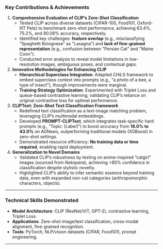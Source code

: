 ### **Key Contributions & Achievements**

1. **Comprehensive Evaluation of CLIP’s Zero-Shot Classification**
    - Tested CLIP across diverse datasets (CIFAR-100, Food101, Oxford-IIIT Pets) to benchmark zero-shot performance, achieving 63.4%, 75.2%, and 80.08% accuracy, respectively.
    - Identified key challenges: **feature overlap** (e.g., misclassifying "Spaghetti Bolognese" as "Lasagna") and **lack of fine-grained representation** (e.g., confusion between "Persian Cat" and "Maine Coon").
    - Conducted error analysis to reveal model limitations in low-resolution images, ambiguous poses, and contextual gaps.
2. **Innovative Methodologies for Enhancing CLIP**
    - **Hierarchical Superclass Integration**: Adapted CHiLS framework to embed superclass context into prompts (e.g., “a photo of a bee, a type of insect”), though improvements were marginal.
    - **Training Strategy Optimization**: Experimented with Triplet Loss and queue-based contrastive learning, validating CLIP’s reliance on original contrastive loss for optimal performance.
3. **CLIPText: Zero-Shot Text Classification Framework**
    - Redefined text classification as a text-image matching problem, leveraging CLIP’s multimodal embeddings.
    - Developed **PROMPT-CLIPText**, which integrates task-specific hard prompts (e.g., “Topic: [Label]”) to boost accuracy from **18.0% to 43.0%** on AGNews, outperforming traditional models (XGBoost) in zero-shot settings.
    - Demonstrated resource efficiency: **No training data or time required**, enabling rapid deployment.
4. **Generalization to Novel Domains**
    - Validated CLIP’s robustness by testing on anime-inspired “catgirl” images (sourced from *Nekopara*), achieving >85% confidence in classification despite stylistic novelty.
    - Highlighted CLIP’s ability to infer semantic essence beyond training data, even with expanded non-cat categories (anthropomorphic characters, objects).

---

### **Technical Skills Demonstrated**

- **Model Architecture**: CLIP (ResNet/ViT, GPT-2), contrastive learning, Triplet Loss.
- **Applications**: Zero-shot image/text classification, cross-modal alignment, fine-grained recognition.
- **Tools**: PyTorch, NLP/vision datasets (CIFAR, Food101), prompt engineering.

--- 
